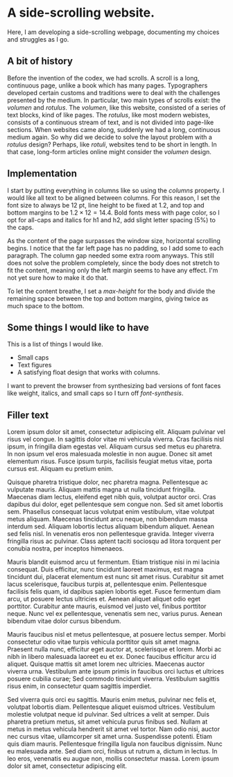 # A side-scrolling website.

Here, I am developing a side-scrolling webpage,
documenting my choices and struggles as I go.

## A bit of history

Before the invention of the codex, we had scrolls.
A scroll is a long, continuous page, unlike a book which has many pages.
Typographers developed certain customs and traditions were to deal with the challenges presented by the medium.
In particular, two main types of scrolls exist: the *volumen* and *rotulus*. 
The *volumen*, like this website, consisted of a series of text blocks, kind of like pages.
The *rotulus*, like most modern webistes, consists of a continuous stream of text, and is not divided into page-like sections. 
When websites came along, suddenly we had a long, continuous medium again. 
So why did we decide to solve the layout problem with a *rotulus* design?
Perhaps, like *rotuli*, websites tend to be short in length. 
In that case, long-form articles online might consider the *volumen* design.

## Implementation

I start by putting everything in columns like so using the *columns* property.
I would like all text to be aligned between columns.
For this reason, I set the font size to always be 12 pt, line height to be fixed at 1.2, and top and bottom margins to be $1.2\times12=14.4$.
Bold fonts mess with page color, so I opt for all-caps and italics for h1 and h2, add slight letter spacing (5%) to the caps.

As the content of the page surpasses the window size, horizontal scrolling begins.
I notice that the far left page has no padding, so I add some to each paragraph.
The column gap needed some extra room anyways. 
This still does not solve the problem completely, since the body does not stretch to fit the content, meaning only the left margin seems to have any effect.
I'm not yet sure how to make it do that.

To let the content breathe, I set a *max-height* for the body and divide the remaining space between the top and bottom margins, giving twice as much space to the bottom.

## Some things I would like to have

This is a list of things I would like.

- Small caps
- Text figures
- A satisfying float design that works with columns.

I want to prevent the browser from synthesizing bad versions of font faces like weight, italics, and small caps so I turn off *font-synthesis*.

## Filler text

Lorem ipsum dolor sit amet, consectetur adipiscing elit. Aliquam pulvinar vel risus vel congue. In sagittis dolor vitae mi vehicula viverra. Cras facilisis nisl ipsum, in fringilla diam egestas vel. Aliquam cursus sed metus eu pharetra. In non ipsum vel eros malesuada molestie in non augue. Donec sit amet elementum risus. Fusce ipsum turpis, facilisis feugiat metus vitae, porta cursus est. Aliquam eu pretium enim.

Quisque pharetra tristique dolor, nec pharetra magna. Pellentesque ac vulputate mauris. Aliquam mattis magna ut nulla tincidunt fringilla. Maecenas diam lectus, eleifend eget nibh quis, volutpat auctor orci. Cras dapibus dui dolor, eget pellentesque sem congue non. Sed sit amet lobortis sem. Phasellus consequat lacus volutpat enim vestibulum, vitae volutpat metus aliquam. Maecenas tincidunt arcu neque, non bibendum massa interdum sed. Aliquam lobortis lectus aliquam bibendum aliquet. Aenean sed felis nisl. In venenatis eros non pellentesque gravida. Integer viverra fringilla risus ac pulvinar. Class aptent taciti sociosqu ad litora torquent per conubia nostra, per inceptos himenaeos.

Mauris blandit euismod arcu ut fermentum. Etiam tristique nisi in mi lacinia consequat. Duis efficitur, nunc tincidunt laoreet maximus, est magna tincidunt dui, placerat elementum est nunc sit amet risus. Curabitur sit amet lacus scelerisque, faucibus turpis at, pellentesque enim. Pellentesque facilisis felis quam, id dapibus sapien lobortis eget. Fusce fermentum diam arcu, ut posuere lectus ultricies et. Aenean aliquet aliquet odio eget porttitor. Curabitur ante mauris, euismod vel justo vel, finibus porttitor neque. Nunc vel ex pellentesque, venenatis sem nec, varius purus. Aenean bibendum vitae dolor cursus bibendum.

Mauris faucibus nisl et metus pellentesque, at posuere lectus semper. Morbi consectetur odio vitae turpis vehicula porttitor quis sit amet magna. Praesent nulla nunc, efficitur eget auctor at, scelerisque et lorem. Morbi ac nibh in libero malesuada laoreet eu et ex. Donec faucibus efficitur arcu id aliquet. Quisque mattis sit amet lorem nec ultricies. Maecenas auctor viverra urna. Vestibulum ante ipsum primis in faucibus orci luctus et ultrices posuere cubilia curae; Sed commodo tincidunt viverra. Vestibulum sagittis risus enim, in consectetur quam sagittis imperdiet.

Sed viverra quis orci eu sagittis. Mauris enim metus, pulvinar nec felis et, volutpat lobortis diam. Pellentesque aliquet euismod ultrices. Vestibulum molestie volutpat neque id pulvinar. Sed ultrices a velit at semper. Duis pharetra pretium metus, sit amet vehicula purus finibus sed. Nullam at metus in metus vehicula hendrerit sit amet vel tortor. Nam odio nisi, auctor nec cursus vitae, ullamcorper sit amet urna. Suspendisse potenti. Etiam quis diam mauris. Pellentesque fringilla ligula non faucibus dignissim. Nunc eu malesuada ante. Sed diam orci, finibus ut rutrum a, dictum in lectus. In leo eros, venenatis eu augue non, mollis consectetur massa. Lorem ipsum dolor sit amet, consectetur adipiscing elit.


